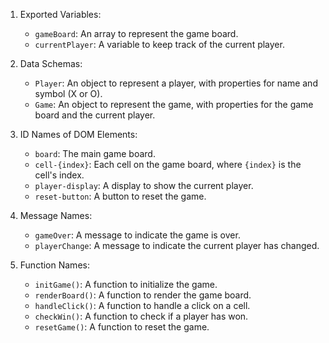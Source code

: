 1. Exported Variables: 
   - `gameBoard`: An array to represent the game board.
   - `currentPlayer`: A variable to keep track of the current player.

2. Data Schemas: 
   - `Player`: An object to represent a player, with properties for name and symbol (X or O).
   - `Game`: An object to represent the game, with properties for the game board and the current player.

3. ID Names of DOM Elements: 
   - `board`: The main game board.
   - `cell-{index}`: Each cell on the game board, where `{index}` is the cell's index.
   - `player-display`: A display to show the current player.
   - `reset-button`: A button to reset the game.

4. Message Names: 
   - `gameOver`: A message to indicate the game is over.
   - `playerChange`: A message to indicate the current player has changed.

5. Function Names: 
   - `initGame()`: A function to initialize the game.
   - `renderBoard()`: A function to render the game board.
   - `handleClick()`: A function to handle a click on a cell.
   - `checkWin()`: A function to check if a player has won.
   - `resetGame()`: A function to reset the game.